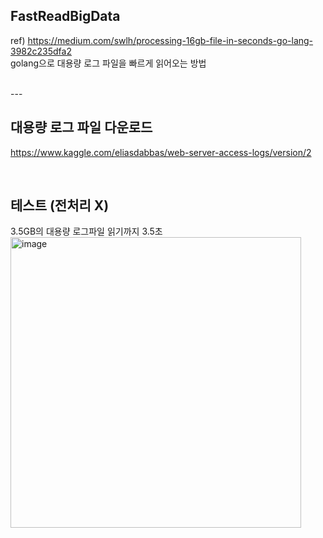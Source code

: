 ## FastReadBigData
ref) <https://medium.com/swlh/processing-16gb-file-in-seconds-go-lang-3982c235dfa2>  
golang으로 대용량 로그 파일을 빠르게 읽어오는 방법  

<br>
---

## 대용량 로그 파일 다운로드  
<https://www.kaggle.com/eliasdabbas/web-server-access-logs/version/2>  

<br>

## 테스트 (전처리 X)
3.5GB의 대용량 로그파일 읽기까지 3.5초  
<img width="465" alt="image" src="https://github.com/MunProoo/FastReadBigData/assets/52486862/88850c5f-46cc-40fe-a6b5-27367d7c3029">
